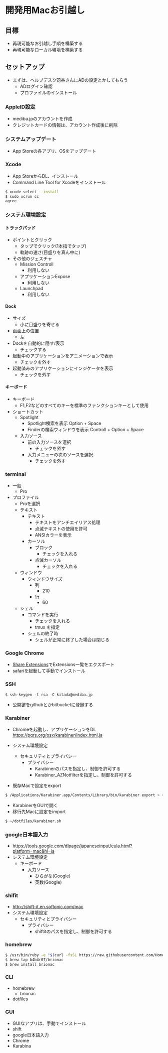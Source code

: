 # 開発用Macお引越し

## 目標

- 再現可能なお引越し手順を構築する
- 再現可能なローカル環境を構築する

## セットアップ

- まずは、ヘルプデスク苅谷さんにADの設定とかしてもらう
    - ADログイン確認
    - プロファイルのインストール

### AppleID設定

- mediba.jpのアカウントを作成
- クレジットカードの情報は、アカウント作成後に削除

### システムアップデート

- App Storeの各アプリ、OSをアップデート

### Xcode

- App StoreからDL、インストール
- Command Line Tool for Xcodeをインストール

```bash
$ xcode-select --install
$ sudo xcrun cc
agree
```

### システム環境設定

#### トラックパッド

- ポイントとクリック
    - タップでクリック(1本指でタップ)
    - 軌跡の速さ(目盛りを真ん中に)
- その他のジェスチャ
    - Mission Controll
        - 利用しない
    - アプリケーションExpose
        - 利用しない
    - Launchpad
        - 利用しない

#### Dock

- サイズ
    - 小に目盛りを寄せる
- 画面上の位置
    - 左
- Dockを自動的に隠す/表示
    - チェックする
- 起動中のアプリケーションをアニメーションで表示
    - チェックを外す
- 起動済みのアプリケーションにインジケータを表示
    - チェックを外す

#### キーボード

- キーボード
    - F1,F2などのすべてのキーを標準のファンクションキーとして使用
- ショートカット
    - Spotlight
        - Spotlight検索を表示
            Option + Space
        - Finderの検索ウィンドウを表示
            Controll + Option + Space
    - 入力ソース
        - 前の入力ソースを選択
            - チェックを外す
        - 入力メニューの次のソースを選択
            - チェックを外す
### terminal

- 一般
    - Pro
- プロファイル
    - Proを選択
    - テキスト
        - テキスト
            - テキストをアンチエイリアス処理
            - 点滅テキストの使用を許可
            - ANSIカラーを表示
        - カーソル
            - ブロック
                - チェックを入れる
            - 点滅カーソル
                - チェックを入れる
    - ウィンドウ
        - ウィンドウサイズ
            - 列
                - 210
            - 行
                - 60
    - シェル
        - コマンドを実行
            - チェックを入れる
            - tmux を指定
        - シェルの終了時
            - シェルが正常に終了した場合は閉じる

### Google Chrome

- [Share Extensions](https://chrome.google.com/webstore/detail/share-extensions/chdafcbnfkfenoeejpaeenpdamhmalhe)でExtensions一覧をエクスポート
- safariを起動して手動でインストール

### SSH

```
$ ssh-keygen -t rsa -C kitada@mediba.jp
```

- 公開鍵をgithubとかbitbucketに登録する

### Karabiner

- Chromeを起動し、アプリケーションをDL
    https://pqrs.org/osx/karabiner/index.html.ja
- システム環境設定
    - セキュリティとプライバシー
        - プライバシー
            - Karabinerのパスを指定し、制御を許可する
            - Karabiner_AZNotfilterを指定し、制御を許可する

- 既存Macで設定をexport

```bash
$ /Applications/Karabiner.app/Contents/Library/bin/karabiner export > ~/dotfiles/karabiner.sh
```

- KarabinerをGUIで開く
- 移行先Macに設定をimport

```
$ ~/dotfiles/karabiner.sh
```

### google日本語入力

- https://tools.google.com/dlpage/japaneseinput/eula.html?platform=mac&hl=ja
- システム環境設定
    - キーボード
        - 入力ソース
            - ひらがな(Google)
            - 英数(Google)

### shifit

- http://shift-it.en.softonic.com/mac
- システム環境設定
    - セキュリティとプライバシー
        - プライバシー
            - shiftitのパスを指定し、制御を許可する

### homebrew

```bash
$ /usr/bin/ruby -e "$(curl -fsSL https://raw.githubusercontent.com/Homebrew/install/master/install)"
$ brew tap b4b4r07/brionac
$ brew install brionac
```

### CLI

- homebrew
    - brionac
- dotfiles

### GUI

- GUIなアプリは、手動でインストール
- shift
- google日本語入力
- Chrome
- Karabina

